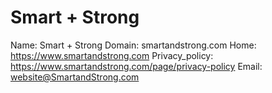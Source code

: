 
# Smart + Strong

Name: Smart + Strong
Domain: smartandstrong.com
Home: https://www.smartandstrong.com
Privacy_policy: https://www.smartandstrong.com/page/privacy-policy
Email: website@SmartandStrong.com
